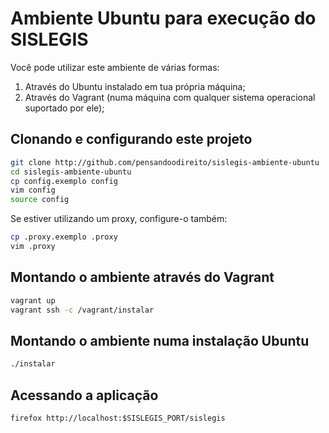 # Ambiente Ubuntu para execução do SISLEGIS

Você pode utilizar este ambiente de várias formas:

1. Através do Ubuntu instalado em tua própria máquina;
2. Através do Vagrant (numa máquina com qualquer sistema operacional suportado por ele);

## Clonando e configurando este projeto

```bash
git clone http://github.com/pensandoodireito/sislegis-ambiente-ubuntu
cd sislegis-ambiente-ubuntu
cp config.exemplo config
vim config
source config
```

Se estiver utilizando um proxy, configure-o também:
```bash
cp .proxy.exemplo .proxy
vim .proxy
```

## Montando o ambiente através do Vagrant

```bash
vagrant up
vagrant ssh -c /vagrant/instalar
```

## Montando o ambiente numa instalação Ubuntu

```bash
./instalar
```

## Acessando a aplicação

```
firefox http://localhost:$SISLEGIS_PORT/sislegis
```
